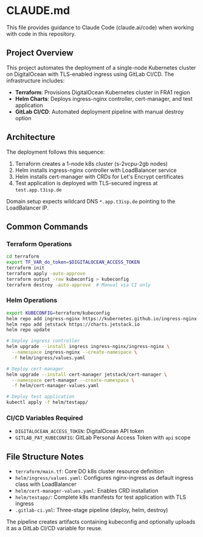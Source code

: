 # CLAUDE.md

This file provides guidance to Claude Code (claude.ai/code) when working with code in this repository.

## Project Overview

This project automates the deployment of a single-node Kubernetes cluster on DigitalOcean with TLS-enabled ingress using GitLab CI/CD. The infrastructure includes:

- **Terraform**: Provisions DigitalOcean Kubernetes cluster in FRA1 region
- **Helm Charts**: Deploys ingress-nginx controller, cert-manager, and test application
- **GitLab CI/CD**: Automated deployment pipeline with manual destroy option

## Architecture

The deployment follows this sequence:
1. Terraform creates a 1-node k8s cluster (s-2vcpu-2gb nodes)
2. Helm installs ingress-nginx controller with LoadBalancer service
3. Helm installs cert-manager with CRDs for Let's Encrypt certificates
4. Test application is deployed with TLS-secured ingress at `test.app.t3isp.de`

Domain setup expects wildcard DNS `*.app.t3isp.de` pointing to the LoadBalancer IP.

## Common Commands

### Terraform Operations
```bash
cd terraform
export TF_VAR_do_token=$DIGITALOCEAN_ACCESS_TOKEN
terraform init
terraform apply -auto-approve
terraform output -raw kubeconfig > kubeconfig
terraform destroy -auto-approve  # Manual via CI only
```

### Helm Operations
```bash
export KUBECONFIG=terraform/kubeconfig
helm repo add ingress-nginx https://kubernetes.github.io/ingress-nginx
helm repo add jetstack https://charts.jetstack.io
helm repo update

# Deploy ingress controller
helm upgrade --install ingress ingress-nginx/ingress-nginx \
  --namespace ingress-nginx --create-namespace \
  -f helm/ingress/values.yaml

# Deploy cert-manager
helm upgrade --install cert-manager jetstack/cert-manager \
  --namespace cert-manager --create-namespace \
  -f helm/cert-manager-values.yaml

# Deploy test application
kubectl apply -f helm/testapp/
```

### CI/CD Variables Required
- `DIGITALOCEAN_ACCESS_TOKEN`: DigitalOcean API token
- `GITLAB_PAT_KUBECONFIG`: GitLab Personal Access Token with `api` scope

## File Structure Notes

- `terraform/main.tf`: Core DO k8s cluster resource definition
- `helm/ingress/values.yaml`: Configures nginx-ingress as default ingress class with LoadBalancer
- `helm/cert-manager-values.yaml`: Enables CRD installation
- `helm/testapp/`: Complete k8s manifests for test application with TLS ingress
- `.gitlab-ci.yml`: Three-stage pipeline (deploy, helm, destroy)

The pipeline creates artifacts containing kubeconfig and optionally uploads it as a GitLab CI/CD variable for reuse.